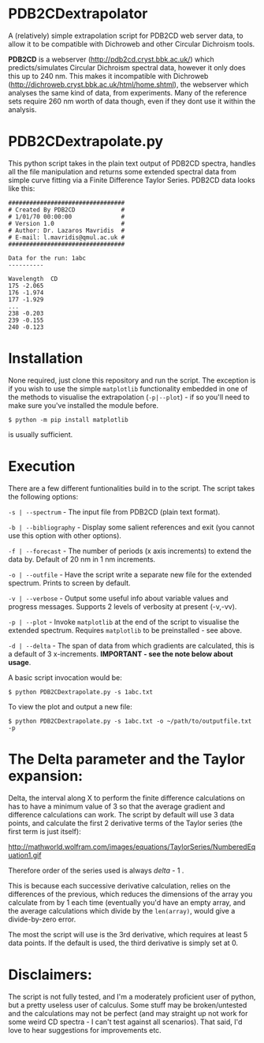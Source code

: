 # PDB2CDextrapolator
A (relatively) simple extrapolation script for PDB2CD web server data, to allow it to be compatible with Dichroweb and other Circular Dichroism tools.

**PDB2CD** is a webserver (http://pdb2cd.cryst.bbk.ac.uk/) which predicts/simulates Circular Dichroism spectral data, however it only does this up to 240 nm. This makes it incompatible with Dichroweb (http://dichroweb.cryst.bbk.ac.uk/html/home.shtml), the webserver which analyses the same kind of data, from experiments. Many of the reference sets require 260 nm worth of data though, even if they dont use it within the analysis.

# PDB2CDextrapolate.py
This python script takes in the plain text output of PDB2CD spectra, handles all the file manipulation and returns some extended spectral data from simple curve fitting via a Finite Difference Taylor Series. PDB2CD data looks like this:


    #################################
    # Created By PDB2CD             #
    # 1/01/70 00:00:00              #
    # Version 1.0                   #
    # Author: Dr. Lazaros Mavridis  #
    # E-mail: l.mavridis@qmul.ac.uk #
    #################################

    Data for the run: 1abc
    ----------

    Wavelength	CD
    175	-2.065
    176	-1.974
    177	-1.929
    ...
    238	-0.203
    239	-0.155
    240	-0.123
    
# Installation
None required, just clone this repository and run the script. The exception is if you wish to use the simple `matplotlib` functionality embedded in one of the methods to visualise the extrapolation (`-p|--plot`) - if so you'll need to make sure you've installed the module before.

    $ python -m pip install matplotlib
    
is usually sufficient.

# Execution
There are a few different funtionalities build in to the script. The script takes the following options:

`-s | --spectrum` - The input file from PDB2CD (plain text format).

`-b | --bibliography` - Display some salient references and exit (you cannot use this option with other options).

`-f | --forecast` - The number of periods (x axis increments) to extend the data by. Default of 20 nm in 1 nm increments.

`-o | --outfile` - Have the script write a separate new file for the extended spectrum. Prints to screen by default.

`-v | --verbose` - Output some useful info about variable values and progress messages. Supports 2 levels of verbosity at present (-v,-vv).

`-p | --plot` - Invoke `matplotlib` at the end of the script to visualise the extended spectrum. Requires `matplotlib` to be preinstalled - see above.

`-d | --delta` - The span of data from which gradients are calculated, this is a default of 3 x-increments. **IMPORTANT - see the note below about usage**.

A basic script invocation would be:

    $ python PDB2CDextrapolate.py -s 1abc.txt
    
To view the plot and output a new file:

    $ python PDB2CDextrapolate.py -s 1abc.txt -o ~/path/to/outputfile.txt -p


# The Delta parameter and the Taylor expansion:
Delta, the interval along X to perform the finite difference calculations on has to have a minimum value of 3 so that the average gradient and difference calculations can work. The script by default will use 3 data points, and calculate the first 2 derivative terms of the Taylor series (the first term is just itself):

http://mathworld.wolfram.com/images/equations/TaylorSeries/NumberedEquation1.gif

Therefore order of the series used is always *delta* - 1 .

This is because each successive derivative calculation, relies on the differences of the previous, which reduces the dimensions of the array you calculate from by 1 each time (eventually you'd have an empty array, and the average calculations which divide by the `len(array)`, would give a divide-by-zero error.

The most the script will use is the 3rd derivative, which requires at least 5 data points. If the default is used, the third derivative is simply set at 0.

# Disclaimers:
The script is not fully tested, and I'm a moderately proficient user of python, but a pretty useless user of calculus. Some stuff may be broken/untested and the calculations may not be perfect (and may straight up not work for some weird CD spectra - I can't test against all scenarios). That said, I'd love to hear suggestions for improvements etc.

